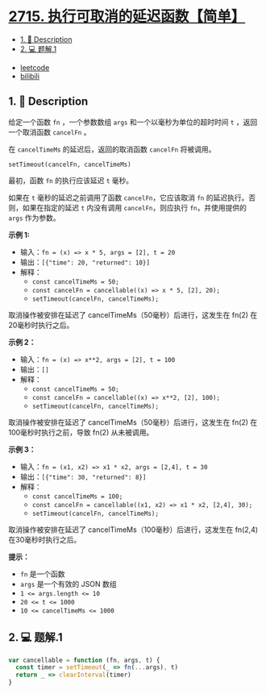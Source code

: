 # [2715. 执行可取消的延迟函数【简单】](https://github.com/Tdahuyou/leetcode/tree/main/2715.%20%E6%89%A7%E8%A1%8C%E5%8F%AF%E5%8F%96%E6%B6%88%E7%9A%84%E5%BB%B6%E8%BF%9F%E5%87%BD%E6%95%B0%E3%80%90%E7%AE%80%E5%8D%95%E3%80%91)

<!-- region:toc -->
- [1. 📝 Description](#1--description)
- [2. 💻 题解.1](#2--题解1)
<!-- endregion:toc -->
- [leetcode](https://leetcode.cn/problems/timeout-cancellation)
- [bilibili](https://www.bilibili.com/video/BV1DivNejEb1/)

## 1. 📝 Description

给定一个函数 `fn` ，一个参数数组 `args` 和一个以毫秒为单位的超时时间 `t` ，返回一个取消函数 `cancelFn` 。

在 `cancelTimeMs` 的延迟后，返回的取消函数 `cancelFn` 将被调用。

`setTimeout(cancelFn, cancelTimeMs)`

最初，函数 `fn` 的执行应该延迟 `t` 毫秒。

如果在 `t` 毫秒的延迟之前调用了函数 `cancelFn`，它应该取消 `fn` 的延迟执行。否则，如果在指定的延迟 `t` 内没有调用 `cancelFn`，则应执行 `fn`，并使用提供的 `args` 作为参数。

**示例 1:**

- 输入：`fn = (x) => x * 5, args = [2], t = 20`
- 输出：`[{"time": 20, "returned": 10}]`
- 解释：
  - `const cancelTimeMs = 50;`
  - `const cancelFn = cancellable((x) => x * 5, [2], 20);`
  - `setTimeout(cancelFn, cancelTimeMs);`

取消操作被安排在延迟了 cancelTimeMs（50毫秒）后进行，这发生在 fn(2) 在20毫秒时执行之后。

**示例 2：**

- 输入：`fn = (x) => x**2, args = [2], t = 100`
- 输出：`[]`
- 解释：
  - `const cancelTimeMs = 50;`
  - `const cancelFn = cancellable((x) => x**2, [2], 100);`
  - `setTimeout(cancelFn, cancelTimeMs);`

取消操作被安排在延迟了 cancelTimeMs（50毫秒）后进行，这发生在 fn(2) 在100毫秒时执行之前，导致 fn(2) 从未被调用。

**示例 3：**

- 输入：`fn = (x1, x2) => x1 * x2, args = [2,4], t = 30`
- 输出：`[{"time": 30, "returned": 8}]`
- 解释：
  - `const cancelTimeMs = 100;`
  - `const cancelFn = cancellable((x1, x2) => x1 * x2, [2,4], 30);`
  - `setTimeout(cancelFn, cancelTimeMs);`

取消操作被安排在延迟了 cancelTimeMs（100毫秒）后进行，这发生在 fn(2,4) 在30毫秒时执行之后。

**提示：**

- `fn` 是一个函数
- `args` 是一个有效的 JSON 数组
- `1 <= args.length <= 10`
- `20 <= t <= 1000`
- `10 <= cancelTimeMs <= 1000`

## 2. 💻 题解.1

```javascript
var cancellable = function (fn, args, t) {
  const timer = setTimeout(_ => fn(...args), t)
  return _ => clearInterval(timer)
}
```










